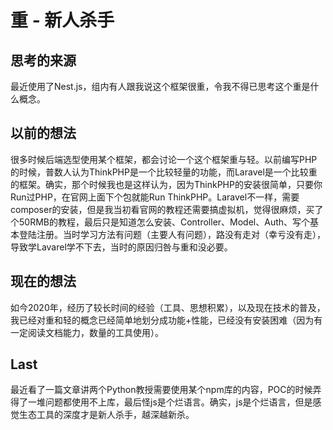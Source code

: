 # 重 - 新人杀手

## 思考的来源
最近使用了Nest.js，组内有人跟我说这个框架很重，令我不得已思考这个重是什么概念。

## 以前的想法
很多时候后端选型使用某个框架，都会讨论一个这个框架重与轻。以前编写PHP的时候，普数人认为ThinkPHP是一个比较轻量的功能，而Laravel是一个比较重的框架。确实，那个时候我也是这样认为，因为ThinkPHP的安装很简单，只要你Run过PHP，在官网上面下个包就能Run ThinkPHP。Laravel不一样，需要composer的安装，但是我当初看官网的教程还需要搞虚拟机，觉得很麻烦，买了个50RMB的教程，最后只是知道怎么安装、Controller、Model、Auth、写个基本登陆注册。当时学习方法有问题（主要人有问题），路没有走对（幸亏没有走），导致学Lavarel学不下去，当时的原因归咎与重和没必要。

## 现在的想法
如今2020年，经历了较长时间的经验（工具、思想积累），以及现在技术的普及，我已经对重和轻的概念已经简单地划分成功能+性能，已经没有安装困难（因为有一定阅读文档能力，数量的工具使用）。

## Last
最近看了一篇文章讲两个Python教授需要使用某个npm库的内容，POC的时候弄得了一堆问题都使用不上库，最后怪js是个烂语言。确实，js是个烂语言，但是感觉生态工具的深度才是新人杀手，越深越新杀。
